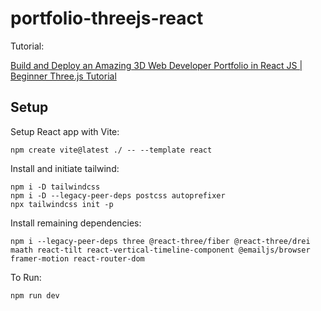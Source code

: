 # portfolio-threejs-react

Tutorial:

[Build and Deploy an Amazing 3D Web Developer Portfolio in React JS | Beginner Three.js Tutorial
](https://youtu.be/0fYi8SGA20k)
 
## Setup

Setup React app with Vite:
```
npm create vite@latest ./ -- --template react
```

Install and initiate tailwind:
```
npm i -D tailwindcss
npm i -D --legacy-peer-deps postcss autoprefixer
npx tailwindcss init -p
```

Install remaining dependencies:
```
npm i --legacy-peer-deps three @react-three/fiber @react-three/drei maath react-tilt react-vertical-timeline-component @emailjs/browser framer-motion react-router-dom
```

To Run:
``` 
npm run dev
```